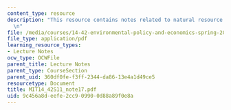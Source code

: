 ```yaml
---
content_type: resource
description: "This resource contains notes related to natural resource economics II.\r\
  \n"
file: /media/courses/14-42-environmental-policy-and-economics-spring-2011/9c456a8deefe2cc909900d88a89f0e8a_MIT14_42S11_note17.pdf
file_type: application/pdf
learning_resource_types:
- Lecture Notes
ocw_type: OCWFile
parent_title: Lecture Notes
parent_type: CourseSection
parent_uid: 360df0fe-f3ff-2344-da86-13e4a1d49ce5
resourcetype: Document
title: MIT14_42S11_note17.pdf
uid: 9c456a8d-eefe-2cc9-0990-0d88a89f0e8a
---
```

